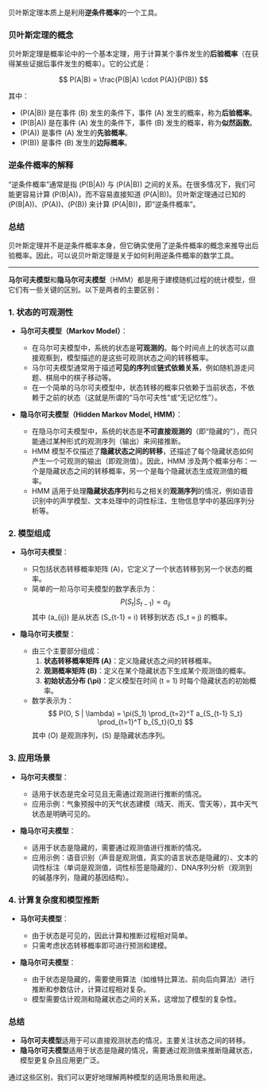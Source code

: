 贝叶斯定理本质上是利用**逆条件概率**的一个工具。

### 贝叶斯定理的概念

贝叶斯定理是概率论中的一个基本定理，用于计算某个事件发生的**后验概率**（在获得某些证据后事件发生的概率）。它的公式是：

$$
P(A|B) = \frac{P(B|A) \cdot P(A)}{P(B)}
$$

其中：
- \(P(A|B)\) 是在事件 \(B\) 发生的条件下，事件 \(A\) 发生的概率，称为**后验概率**。
- \(P(B|A)\) 是在事件 \(A\) 发生的条件下，事件 \(B\) 发生的概率，称为**似然函数**。
- \(P(A)\) 是事件 \(A\) 发生的**先验概率**。
- \(P(B)\) 是事件 \(B\) 发生的**边际概率**。

### 逆条件概率的解释

“逆条件概率”通常是指 \(P(B|A)\) 与 \(P(A|B)\) 之间的关系。在很多情况下，我们可能更容易计算 \(P(B|A)\)，而不容易直接知道 \(P(A|B)\)。贝叶斯定理通过已知的 \(P(B|A)\)、\(P(A)\)、\(P(B)\) 来计算 \(P(A|B)\)，即“逆条件概率”。

### 总结

贝叶斯定理并不是逆条件概率本身，但它确实使用了逆条件概率的概念来推导出后验概率。因此，可以说贝叶斯定理是关于如何利用逆条件概率的数学工具。

--------

**马尔可夫模型**和**隐马尔可夫模型**（HMM）都是用于建模随机过程的统计模型，但它们有一些关键的区别。以下是两者的主要区别：

### 1. 状态的可观测性

- **马尔可夫模型（Markov Model）**：
  - 在马尔可夫模型中，系统的状态是**可观测的**。每个时间点上的状态可以直接观察到，模型描述的是这些可观测状态之间的转移概率。
  - 马尔可夫模型通常用于描述**可见的序列**或**链式依赖关系**，例如随机游走问题、棋局中的棋子移动等。
  - 在一个简单的马尔可夫模型中，状态转移的概率只依赖于当前状态，不依赖于之前的状态（这就是所谓的“马尔可夫性”或“无记忆性”）。

- **隐马尔可夫模型（Hidden Markov Model, HMM）**：
  - 在隐马尔可夫模型中，系统的状态是**不可直接观测的**（即“隐藏的”），而只能通过某种形式的观测序列（输出）来间接推断。
  - HMM 模型不仅描述了**隐藏状态之间的转移**，还描述了每个隐藏状态如何产生一个可观测的输出（即观测值）。因此，HMM 涉及两个概率分布：一个是隐藏状态之间的转移概率，另一个是每个隐藏状态生成观测值的概率。
  - HMM 适用于处理**隐藏状态序列**和与之相关的**观测序列**的情况，例如语音识别中的声学模型、文本处理中的词性标注、生物信息学中的基因序列分析等。

### 2. 模型组成

- **马尔可夫模型**：
  - 只包括状态转移概率矩阵 \(A\)，它定义了一个状态转移到另一个状态的概率。
  - 简单的一阶马尔可夫模型的数学表示为：
    $$    P(S_t | S_{t-1}) = a_{ij}$$
    其中 \(a_{ij}\) 是从状态 \(S_{t-1} = i\) 转移到状态 \(S_t = j\) 的概率。

- **隐马尔可夫模型**：
  - 由三个主要部分组成：
    1. **状态转移概率矩阵 \(A\)**：定义隐藏状态之间的转移概率。
    2. **观测概率矩阵 \(B\)**：定义在某个隐藏状态下生成某个观测值的概率。
    3. **初始状态分布 \(\pi\)**：定义模型在时间 \(t = 1\) 时每个隐藏状态的初始概率。
  - 数学表示为：
    $$
        P(O, S | \lambda) = \pi(S_1) \prod_{t=2}^T a_{S_{t-1} S_t} \prod_{t=1}^T b_{S_t}(O_t)
    $$
	其中 \(O\) 是观测序列，\(S\) 是隐藏状态序列。

### 3. 应用场景

- **马尔可夫模型**：
  - 适用于状态是完全可见且无需通过观测进行推断的情况。
  - 应用示例：气象预报中的天气状态建模（晴天、雨天、雪天等），其中天气状态是明确可见的。

- **隐马尔可夫模型**：
  - 适用于状态是隐藏的，需要通过观测值进行推断的情况。
  - 应用示例：语音识别（声音是观测值，真实的语言状态是隐藏的）、文本的词性标注（单词是观测值，词性标签是隐藏的）、DNA序列分析（观测到的碱基序列，隐藏的基因结构）。

### 4. 计算复杂度和模型推断

- **马尔可夫模型**：
  - 由于状态是可见的，因此计算和推断过程相对简单。
  - 只需考虑状态转移概率即可进行预测和建模。

- **隐马尔可夫模型**：
  - 由于状态是隐藏的，需要使用算法（如维特比算法、前向后向算法）进行推断和参数估计，计算过程相对复杂。
  - 模型需要估计观测和隐藏状态之间的关系，这增加了模型的复杂性。

### 总结

- **马尔可夫模型**适用于可以直接观测状态的情况，主要关注状态之间的转移。
- **隐马尔可夫模型**适用于状态是隐藏的情况，需要通过观测值来推断隐藏状态，模型更复杂且应用更广泛。

通过这些区别，我们可以更好地理解两种模型的适用场景和用途。